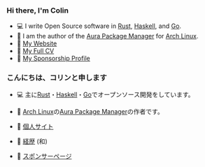 ### Hi there, I'm Colin

- :computer: I write Open Source software in [Rust](https://github.com/fosskers?tab=repositories&q=&type=source&language=rust), [Haskell](https://github.com/fosskers?tab=repositories&q=&type=source&language=haskell), and [Go](https://github.com/fosskers?tab=repositories&q=&type=source&language=go).
- :penguin: I am the author of the [Aura Package Manager](https://github.com/fosskers/aura) for [Arch Linux](https://www.archlinux.org/).
- :link: [My Website](https://www.fosskers.ca)
- :high_brightness: [My Full CV](https://www.fosskers.ca/en/cv)
- :sparkling_heart: [My Sponsorship Profile](https://github.com/sponsors/fosskers)

### こんにちは、コリンと申します

- :computer: 主に[Rust](https://github.com/fosskers?tab=repositories&q=&type=source&language=rust)・[Haskell](https://github.com/fosskers?tab=repositories&q=&type=source&language=haskell)・[Go](https://github.com/fosskers?tab=repositories&q=&type=source&language=go)でオープンソース開発をしています。

- :penguin: [Arch Linux](https://www.archlinux.org/)の[Aura Package Manager](https://github.com/fosskers/aura)の作者です。
- :link: [個人サイト](https://www.fosskers.ca)
- :high_brightness: [経歴](https://www.fosskers.ca/jp/cv) (和)
- :sparkling_heart: [スポンサーページ](https://github.com/sponsors/fosskers)
